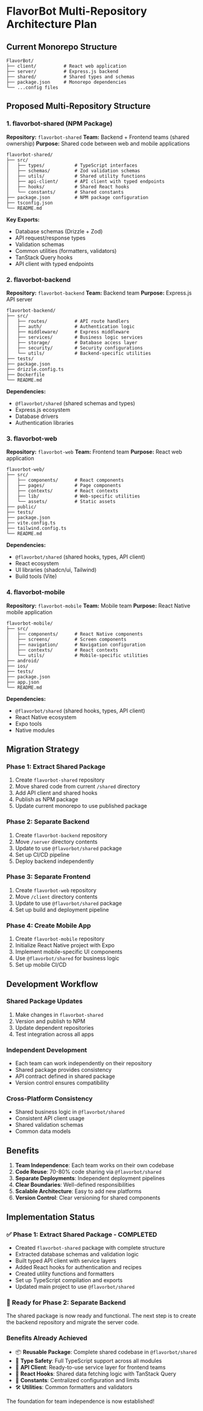 # FlavorBot Multi-Repository Architecture Plan

## Current Monorepo Structure
```
FlavorBot/
├── client/          # React web application
├── server/          # Express.js backend
├── shared/          # Shared types and schemas
├── package.json     # Monorepo dependencies
└── ...config files
```

## Proposed Multi-Repository Structure

### 1. flavorbot-shared (NPM Package)
**Repository:** `flavorbot-shared`
**Team:** Backend + Frontend teams (shared ownership)
**Purpose:** Shared code between web and mobile applications

```
flavorbot-shared/
├── src/
│   ├── types/           # TypeScript interfaces
│   ├── schemas/         # Zod validation schemas  
│   ├── utils/           # Shared utility functions
│   ├── api-client/      # API client with typed endpoints
│   ├── hooks/           # Shared React hooks
│   └── constants/       # Shared constants
├── package.json         # NPM package configuration
├── tsconfig.json
└── README.md
```

**Key Exports:**
- Database schemas (Drizzle + Zod)
- API request/response types
- Validation schemas
- Common utilities (formatters, validators)
- TanStack Query hooks
- API client with typed endpoints

### 2. flavorbot-backend
**Repository:** `flavorbot-backend`
**Team:** Backend team
**Purpose:** Express.js API server

```
flavorbot-backend/
├── src/
│   ├── routes/          # API route handlers
│   ├── auth/            # Authentication logic
│   ├── middleware/      # Express middleware
│   ├── services/        # Business logic services
│   ├── storage/         # Database access layer
│   ├── security/        # Security configurations
│   └── utils/           # Backend-specific utilities
├── tests/
├── package.json
├── drizzle.config.ts
├── Dockerfile
└── README.md
```

**Dependencies:**
- `@flavorbot/shared` (shared schemas and types)
- Express.js ecosystem
- Database drivers
- Authentication libraries

### 3. flavorbot-web
**Repository:** `flavorbot-web`
**Team:** Frontend team
**Purpose:** React web application

```
flavorbot-web/
├── src/
│   ├── components/      # React components
│   ├── pages/           # Page components
│   ├── contexts/        # React contexts
│   ├── lib/             # Web-specific utilities
│   └── assets/          # Static assets
├── public/
├── tests/
├── package.json
├── vite.config.ts
├── tailwind.config.ts
└── README.md
```

**Dependencies:**
- `@flavorbot/shared` (shared hooks, types, API client)
- React ecosystem
- UI libraries (shadcn/ui, Tailwind)
- Build tools (Vite)

### 4. flavorbot-mobile
**Repository:** `flavorbot-mobile`
**Team:** Mobile team
**Purpose:** React Native mobile application

```
flavorbot-mobile/
├── src/
│   ├── components/      # React Native components
│   ├── screens/         # Screen components
│   ├── navigation/      # Navigation configuration
│   ├── contexts/        # React contexts
│   └── utils/           # Mobile-specific utilities
├── android/
├── ios/
├── tests/
├── package.json
├── app.json
└── README.md
```

**Dependencies:**
- `@flavorbot/shared` (shared hooks, types, API client)
- React Native ecosystem
- Expo tools
- Native modules

## Migration Strategy

### Phase 1: Extract Shared Package
1. Create `flavorbot-shared` repository
2. Move shared code from current `/shared` directory
3. Add API client and shared hooks
4. Publish as NPM package
5. Update current monorepo to use published package

### Phase 2: Separate Backend
1. Create `flavorbot-backend` repository
2. Move `/server` directory contents
3. Update to use `@flavorbot/shared` package
4. Set up CI/CD pipeline
5. Deploy backend independently

### Phase 3: Separate Frontend
1. Create `flavorbot-web` repository
2. Move `/client` directory contents
3. Update to use `@flavorbot/shared` package
4. Set up build and deployment pipeline

### Phase 4: Create Mobile App
1. Create `flavorbot-mobile` repository
2. Initialize React Native project with Expo
3. Implement mobile-specific UI components
4. Use `@flavorbot/shared` for business logic
5. Set up mobile CI/CD

## Development Workflow

### Shared Package Updates
1. Make changes in `flavorbot-shared`
2. Version and publish to NPM
3. Update dependent repositories
4. Test integration across all apps

### Independent Development
- Each team can work independently on their repository
- Shared package provides consistency
- API contract defined in shared package
- Version control ensures compatibility

### Cross-Platform Consistency
- Shared business logic in `@flavorbot/shared`
- Consistent API client usage
- Shared validation schemas
- Common data models

## Benefits

1. **Team Independence**: Each team works on their own codebase
2. **Code Reuse**: 70-80% code sharing via `@flavorbot/shared`
3. **Separate Deployments**: Independent deployment pipelines
4. **Clear Boundaries**: Well-defined responsibilities
5. **Scalable Architecture**: Easy to add new platforms
6. **Version Control**: Clear versioning for shared components

## Implementation Status

### ✅ Phase 1: Extract Shared Package - COMPLETED
- Created `flavorbot-shared` package with complete structure
- Extracted database schemas and validation logic
- Built typed API client with service layers
- Added React hooks for authentication and recipes
- Created utility functions and formatters
- Set up TypeScript compilation and exports
- Updated main project to use `@flavorbot/shared`

### 🚀 Ready for Phase 2: Separate Backend
The shared package is now ready and functional. The next step is to create the backend repository and migrate the server code.

### Benefits Already Achieved
- 📦 **Reusable Package**: Complete shared codebase in `@flavorbot/shared`
- 🔧 **Type Safety**: Full TypeScript support across all modules
- 🎯 **API Client**: Ready-to-use service layer for frontend teams
- 🎣 **React Hooks**: Shared data fetching logic with TanStack Query
- 📐 **Constants**: Centralized configuration and limits
- 🛠️ **Utilities**: Common formatters and validators

The foundation for team independence is now established!